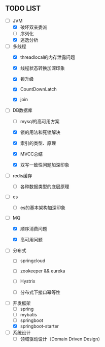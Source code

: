 
## TODO LIST

- [ ] JVM
  - [x] 破坏双亲委派
  - [ ] 序列化
  - [x] 逃逸分析

- [ ] 多线程
  - [x] threadlocal的内存泄露问题
  - [x] 线程状态转换加深印象
  - [x] 锁升级
  - [x] CountDownLatch
  - [x] join


- [ ] DB数据库
  - [ ] mysql的高可用方案
  - [x] 锁的用法和死锁解决
  - [x] 索引的类型、原理
  - [x] MVCC总结
  - [x] 双写一致性问题加深印象


- [ ] redis缓存
  - [ ] 各种数据类型的底层原理


- [ ] es
  - [ ] es的基本架构加深印象


- [ ] MQ
  - [x] 顺序消费问题
  - [x] 高可用问题
 

- [ ] 分布式
  - [ ] springcloud
  - [ ] zookeeper && eureka
  - [ ] Hystrix
  - [ ] 分布式下接口幂等性


- [ ] 开发框架
  - [ ] spring
  - [ ] mybatis
  - [ ] springboot
  - [x] springboot-starter

- [ ] 系统设计
  - [ ] 领域驱动设计（Domain Driven Design）